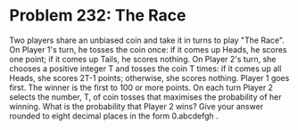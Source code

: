 # Problem 232: The Race
Two players share an unbiased coin and take it in turns to play "The
Race". On Player 1's turn, he tosses the coin once: if it comes up
Heads, he scores one point; if it comes up Tails, he scores nothing. On
Player 2's turn, she chooses a positive integer T and tosses the coin T
times: if it comes up all Heads, she scores 2T-1 points; otherwise, she
scores nothing. Player 1 goes first. The winner is the first to 100 or
more points. On each turn Player 2 selects the number, T, of coin tosses
that maximises the probability of her winning. What is the probability
that Player 2 wins? Give your answer rounded to eight decimal places in
the form 0.abcdefgh .
